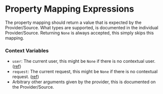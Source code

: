 # Property Mapping Expressions

The property mapping should return a value that is expected by the Provider/Source. What types are supported, is documented in the individual Provider/Source. Returning `None` is always accepted, this simply skips this mapping.

### Context Variables

- `user`: The current user, this might be `None` if there is no contextual user. ([ref](../expression/reference/user-object.md))
- `request`: The current request, this might be `None` if there is no contextual request. ([ref](https://docs.djangoproject.com/en/3.0/ref/request-response/#httprequest-objects))
- Arbitrary other arguments given by the provider, this is documented on the Provider/Source.

